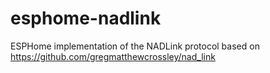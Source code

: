 # esphome-nadlink
ESPHome implementation of  the NADLink protocol based on https://github.com/gregmatthewcrossley/nad_link
